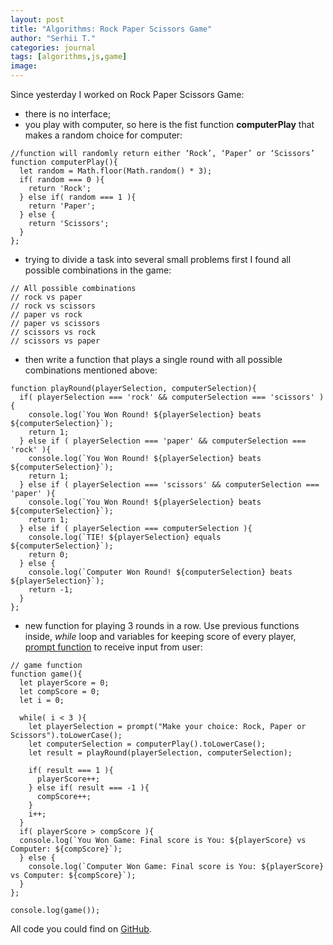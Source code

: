 ```yaml
---
layout: post
title: "Algorithms: Rock Paper Scissors Game"
author: "Serhii T."
categories: journal
tags: [algorithms,js,game]
image: 
---
```


Since yesterday I worked on Rock Paper Scissors Game:
- there is no interface;
- you play with computer, so here is the fist function **computerPlay** that makes a random choice for computer:

```
//function will randomly return either ‘Rock’, ‘Paper’ or ‘Scissors’
function computerPlay(){
  let random = Math.floor(Math.random() * 3);
  if( random === 0 ){
    return 'Rock';
  } else if( random === 1 ){
    return 'Paper';
  } else {
    return 'Scissors';
  }
};
```

- trying to divide a task into several small problems first I found all possible combinations in the game:

```
// All possible combinations
// rock vs paper
// rock vs scissors
// paper vs rock
// paper vs scissors
// scissors vs rock
// scissors vs paper
```

- then write a function that plays a single round with all possible combinations mentioned above:

```
function playRound(playerSelection, computerSelection){
  if( playerSelection === 'rock' && computerSelection === 'scissors' ){
    console.log(`You Won Round! ${playerSelection} beats ${computerSelection}`);
    return 1;
  } else if ( playerSelection === 'paper' && computerSelection === 'rock' ){
    console.log(`You Won Round! ${playerSelection} beats ${computerSelection}`);
    return 1;
  } else if ( playerSelection === 'scissors' && computerSelection === 'paper' ){
    console.log(`You Won Round! ${playerSelection} beats ${computerSelection}`);
    return 1;
  } else if ( playerSelection === computerSelection ){
    console.log(`TIE! ${playerSelection} equals ${computerSelection}`);
    return 0;
  } else {
    console.log(`Computer Won Round! ${computerSelection} beats ${playerSelection}`);
    return -1;
  }
};
```

- new function for playing 3 rounds in a row. Use previous functions inside, _while_ loop and variables for keeping score of every player, [prompt function](https://developer.mozilla.org/en-US/docs/Web/API/Window/prompt) to receive input from user:

```
// game function
function game(){
  let playerScore = 0;
  let compScore = 0;
  let i = 0;
 
  while( i < 3 ){
    let playerSelection = prompt("Make your choice: Rock, Paper or Scissors").toLowerCase();
    let computerSelection = computerPlay().toLowerCase();
    let result = playRound(playerSelection, computerSelection);

    if( result === 1 ){
      playerScore++;
    } else if( result === -1 ){
      compScore++;
    }
    i++;
  }
  if( playerScore > compScore ){
  console.log(`You Won Game: Final score is You: ${playerScore} vs Computer: ${compScore}`);
  } else {
    console.log(`Computer Won Game: Final score is You: ${playerScore} vs Computer: ${compScore}`);
  }
};

console.log(game());
```

All code you could find on [GitHub](https://github.com/SergeyTocarchuk/rock-paper-scissors).